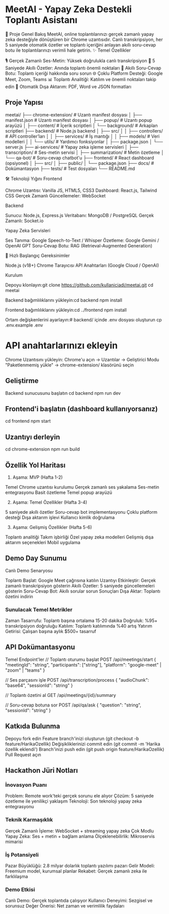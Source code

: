 
# MeetAI - Yapay Zeka Destekli Toplantı Asistanı
🎯 Proje Genel Bakış
MeetAI, online toplantılarınızı gerçek zamanlı yapay zeka desteğiyle dönüştüren bir Chrome uzantısıdır. Canlı transkripsiyon, her 5 saniyede otomatik özetler ve toplantı içeriğini anlayan akıllı soru-cevap botu ile toplantılarınızı verimli hale getirin.
✨ Temel Özellikler

🎙️ Gerçek Zamanlı Ses-Metin: Yüksek doğrulukla canlı transkripsiyon
📝 5 Saniyede Akıllı Özetler: Anında toplantı önemli noktaları
🤖 Akıllı Soru-Cevap Botu: Toplantı içeriği hakkında soru sorun
🌐 Çoklu Platform Desteği: Google Meet, Zoom, Teams
📊 Toplantı Analitiği: Katılım ve önemli noktaları takip edin
💾 Otomatik Dışa Aktarım: PDF, Word ve JSON formatları


## Proje Yapısı
meetai/
├── chrome-extension/           # Uzantı manifest dosyası
│   ├── manifest.json          # Uzantı manifest dosyası
│   ├── popup/                 # Uzantı popup arayüzü
│   ├── content/               # İçerik scriptleri
│   └── background/            # Arkaplan scriptleri
├── backend/                   # Node.js backend
│   ├── src/
│   │   ├── controllers/       # API controller’ları
│   │   ├── services/          # İş mantığı
│   │   ├── models/            # Veri modelleri
│   │   └── utils/            # Yardımcı fonksiyonlar
│   ├── package.json
│   └── server.js
├── ai-services/               # Yapay zeka işleme servisleri
│   ├── transcription/         # Ses-metin servisi
│   ├── summarization/         # Metin özetleme
│   └── qa-bot/               # Soru-cevap chatbot'u
├── frontend/                  # React dashboard (opsiyonel)
│   ├── src/
│   ├── public/
│   └── package.json
├── docs/                      # Dokümantasyon
├── tests/                     # Test dosyaları
└── README.md


🛠️ Teknoloji Yığını
Frontend

Chrome Uzantısı: Vanilla JS, HTML5, CSS3
Dashboard: React.js, Tailwind CSS
Gerçek Zamanlı Güncellemeler: WebSocket

Backend

Sunucu: Node.js, Express.js
Veritabanı: MongoDB / PostgreSQL
Gerçek Zamanlı: Socket.io

Yapay Zeka Servisleri

Ses Tanıma: Google Speech-to-Text / Whisper
Özetleme: Google Gemini / OpenAI GPT
Soru-Cevap Botu: RAG (Retrieval-Augmented Generation)

🚀 Hızlı Başlangıç
Gereksinimler

Node.js (v18+)
Chrome Tarayıcısı
API Anahtarları (Google Cloud / OpenAI)

Kurulum

Depoyu klonlayın:git clone https://github.com/kullaniciadi/meetai.git
cd meetai


Backend bağımlılıklarını yükleyin:cd backend
npm install


Frontend bağımlılıklarını yükleyin:cd ../frontend
npm install


Ortam değişkenlerini ayarlayın:# backend/ içinde .env dosyası oluşturun
cp .env.example .env
# API anahtarlarınızı ekleyin


Chrome Uzantısını yükleyin:
Chrome'u açın → Uzantılar → Geliştirici Modu
"Paketlenmemiş yükle" → chrome-extension/ klasörünü seçin



## Geliştirme
Backend sunucusunu başlatın
cd backend
npm run dev

## Frontend'i başlatın (dashboard kullanıyorsanız)
cd frontend
npm start

## Uzantıyı derleyin
cd chrome-extension
npm run build

## Özellik Yol Haritası
1. Aşama: MVP (Hafta 1-2)

Temel Chrome uzantısı kurulumu
Gerçek zamanlı ses yakalama
Ses-metin entegrasyonu
Basit özetleme
Temel popup arayüzü

2. Aşama: Temel Özellikler (Hafta 3-4)

5 saniyede akıllı özetler
Soru-cevap bot implementasyonu
Çoklu platform desteği
Dışa aktarım işlevi
Kullanıcı kimlik doğrulama

3. Aşama: Gelişmiş Özellikler (Hafta 5-6)

Toplantı analitiği
Takım işbirliği
Özel yapay zeka modelleri
Gelişmiş dışa aktarım seçenekleri
Mobil uygulama

## Demo Day Sunumu
Canlı Demo Senaryosu

Toplantı Başlat: Google Meet çağrısına katılın
Uzantıyı Etkinleştir: Gerçek zamanlı transkripsiyon gösterin
Akıllı Özetler: 5 saniyede güncellemeleri gösterin
Soru-Cevap Bot: Akıllı sorular sorun
Sonuçları Dışa Aktar: Toplantı özetini indirin

### Sunulacak Temel Metrikler

Zaman Tasarrufu: Toplantı başına ortalama 15-20 dakika
Doğruluk: %95+ transkripsiyon doğruluğu
Katılım: Toplantı katılımında %40 artış
Yatırım Getirisi: Çalışan başına aylık $500+ tasarruf

## API Dokümantasyonu
Temel Endpoint'ler
// Toplantı oturumu başlat
POST /api/meetings/start
{
  "meetingId": "string",
  "participants": ["string"],
  "platform": "google-meet" | "zoom" | "teams"
}

// Ses parçasını işle
POST /api/transcription/process
{
  "audioChunk": "base64",
  "sessionId": "string"
}

// Toplantı özetini al
GET /api/meetings/{id}/summary

// Soru-cevap botuna sor
POST /api/qa/ask
{
  "question": "string",
  "sessionId": "string"
}

## Katkıda Bulunma

Depoyu fork edin
Feature branch'inizi oluşturun (git checkout -b feature/HarikaOzellik)
Değişikliklerinizi commit edin (git commit -m 'Harika özellik eklendi')
Branch'inizi push edin (git push origin feature/HarikaOzellik)
Pull Request açın


## Hackathon Jüri Notları
### İnovasyon Puanı

Problem: Remote work'teki gerçek sorunu ele alıyor
Çözüm: 5 saniyede özetleme ile yenilikçi yaklaşım
Teknoloji: Son teknoloji yapay zeka entegrasyonu

### Teknik Karmaşıklık

Gerçek Zamanlı İşleme: WebSocket + streaming yapay zeka
Çok Modlu Yapay Zeka: Ses + metin + bağlam anlama
Ölçeklenebilirlik: Mikroservis mimarisi

### İş Potansiyeli

Pazar Büyüklüğü: 2.8 milyar dolarlık toplantı yazılımı pazarı
Gelir Modeli: Freemium model, kurumsal planlar
Rekabet: Gerçek zamanlı zeka ile farklılaşma

### Demo Etkisi

Canlı Demo: Gerçek toplantıda çalışıyor
Kullanıcı Deneyimi: Sezgisel ve sorunsuz
Değer Önerisi: Net zaman ve verimlilik faydaları

```**
